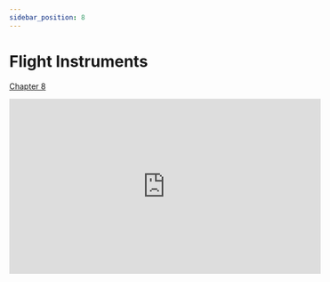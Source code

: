 ```yaml
---
sidebar_position: 8
---
```


# Flight Instruments

[Chapter 8](https://www.faa.gov/sites/faa.gov/files/10_phak_ch8.pdf)

<iframe width="560" height="315" src="https://www.youtube-nocookie.com/embed/egbEi-n1JEc?si=cJn9IXXOZeFj8j_o" title="YouTube video player" frameborder="0" allow="accelerometer; clipboard-write; encrypted-media; picture-in-picture; web-share; fullscreen" referrerpolicy="strict-origin-when-cross-origin" allowfullscreen></iframe>